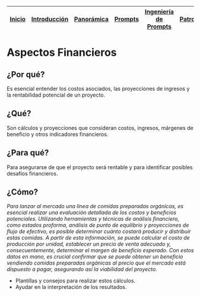 <div align=right>

|[Inicio](/README.md)|[Introducción](/documentos/intro.md)|[Panorámica](/documentos/panorámica.md)|[Prompts](/prompts/README.md)|[Ingeniería de Prompts](/ingenieriaDePrompts/README.md)|[Patrones](/ingenieriaDePrompts/patrones/README.md)|[Casos de Uso](/casosDeUso/README.md)|
|-|-|-|-|-|-|-

</div>

# Aspectos Financieros

## ¿Por qué?

Es esencial entender los costos asociados, las proyecciones de ingresos y la rentabilidad potencial de un proyecto.

## ¿Qué?

Son cálculos y proyecciones que consideran costos, ingresos, márgenes de beneficio y otros indicadores financieros.

## ¿Para qué?

Para asegurarse de que el proyecto será rentable y para identificar posibles desafíos financieros.

## ¿Cómo?

*Para lanzar al mercado una línea de comidas preparadas orgánicas, es esencial realizar una evaluación detallada de los costos y beneficios potenciales. Utilizando herramientas y técnicas de análisis financiero, como estados proforma, análisis de punto de equilibrio y proyecciones de flujo de efectivo, es posible determinar cuánto costará producir y distribuir estas comidas. A partir de esta información, se puede calcular el costo de producción por unidad, establecer un precio de venta adecuado y, consecuentemente, determinar el margen de beneficio esperado. Con estos datos en mano, es crucial confirmar que se puede obtener un beneficio vendiendo comidas preparadas orgánicas al precio que el mercado está dispuesto a pagar, asegurando así la viabilidad del proyecto.*

- Plantillas y consejos para realizar estos cálculos.
- Ayudar en la interpretación de los resultados.

